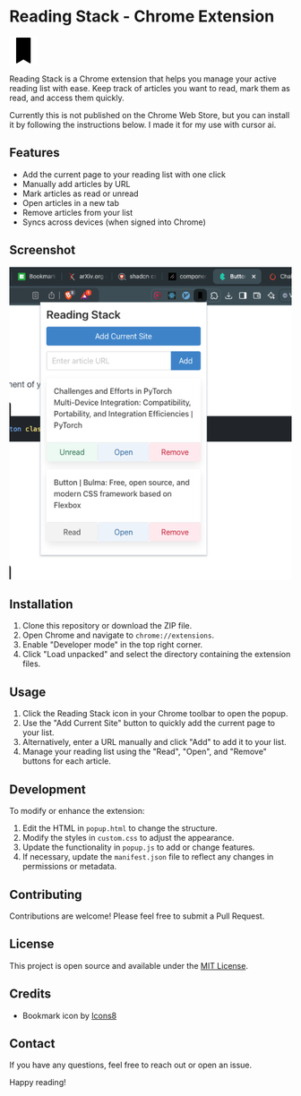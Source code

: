 # Reading Stack - Chrome Extension

![Reading Stack Logo](images/icons8-bookmark-50.png)

Reading Stack is a Chrome extension that helps you manage your active reading list with ease. Keep track of articles you want to read, mark them as read, and access them quickly.

Currently this is not published on the Chrome Web Store, but you can install it by following the instructions below. I made it for my use with cursor ai.

## Features

- Add the current page to your reading list with one click
- Manually add articles by URL
- Mark articles as read or unread
- Open articles in a new tab
- Remove articles from your list
- Syncs across devices (when signed into Chrome)

## Screenshot

![Reading Stack Demo](images/Screenshot-demo.png)

## Installation

1. Clone this repository or download the ZIP file.
2. Open Chrome and navigate to `chrome://extensions`.
3. Enable "Developer mode" in the top right corner.
4. Click "Load unpacked" and select the directory containing the extension files.

## Usage

1. Click the Reading Stack icon in your Chrome toolbar to open the popup.
2. Use the "Add Current Site" button to quickly add the current page to your list.
3. Alternatively, enter a URL manually and click "Add" to add it to your list.
4. Manage your reading list using the "Read", "Open", and "Remove" buttons for each article.

## Development

To modify or enhance the extension:

1. Edit the HTML in `popup.html` to change the structure.
2. Modify the styles in `custom.css` to adjust the appearance.
3. Update the functionality in `popup.js` to add or change features.
4. If necessary, update the `manifest.json` file to reflect any changes in permissions or metadata.

## Contributing

Contributions are welcome! Please feel free to submit a Pull Request.

## License

This project is open source and available under the [MIT License](LICENSE).

## Credits

- Bookmark icon by [Icons8](https://icons8.com)

## Contact

If you have any questions, feel free to reach out or open an issue.

Happy reading!
